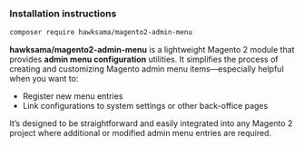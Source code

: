 ### Installation instructions

```bash
composer require hawksama/magento2-admin-menu
```
**hawksama/magento2-admin-menu** is a lightweight Magento 2 module that provides **admin menu configuration** utilities. It simplifies the process of creating and customizing Magento admin menu items—especially helpful when you want to:

- Register new menu entries
- Link configurations to system settings or other back-office pages

It’s designed to be straightforward and easily integrated into any Magento 2 project where additional or modified admin menu entries are required.
